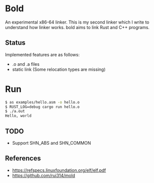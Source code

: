 # Bold

An experimental x86-64 linker.
This is my second linker which I write to understand how linker works.
bold aims to link Rust and C++ programs.


## Status

Implemented features are as follows:
- .o and .a files
- static link (Some relocation types are missing)

# Run

```bash
$ as examples/hello.asm -o hello.o
$ RUST_LOG=debug cargo run hello.o
$ ./a.out
Hello, world
```

## TODO

- Support SHN_ABS and SHN_COMMON

## References
- https://refspecs.linuxfoundation.org/elf/elf.pdf
- https://github.com/rui314/mold
